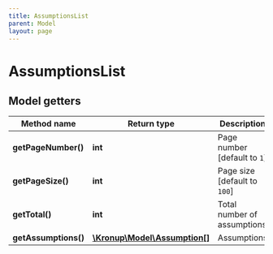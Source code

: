 ```yaml
---
title: AssumptionsList
parent: Model
layout: page
---
```


# AssumptionsList

## Model getters

Method name | Return type | Description
------------ | ------------- | -------------
**getPageNumber()** | **int** | Page number [default to `1`]
**getPageSize()** | **int** | Page size [default to `100`]
**getTotal()** | **int** | Total number of assumptions
**getAssumptions()** | [**\Kronup\Model\Assumption[]**](../Assumption) | Assumptions

